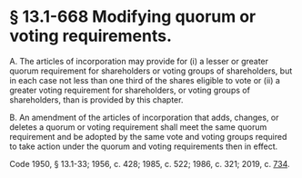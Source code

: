 # § 13.1-668 Modifying quorum or voting requirements.

<p>A. The articles of incorporation may provide for (i) a lesser or greater quorum requirement for shareholders or voting groups of shareholders, but in each case not less than one third of the shares eligible to vote or (ii) a greater voting requirement for shareholders, or voting groups of shareholders, than is provided by this chapter.</p><p>B. An amendment of the articles of incorporation that adds, changes, or deletes a quorum or voting requirement shall meet the same quorum requirement and be adopted by the same vote and voting groups required to take action under the quorum and voting requirements then in effect.</p><p>Code 1950, § 13.1-33; 1956, c. 428; 1985, c. 522; 1986, c. 321; 2019, c. <a href='http://lis.virginia.gov/cgi-bin/legp604.exe?191+ful+CHAP0734'>734</a>.</p>